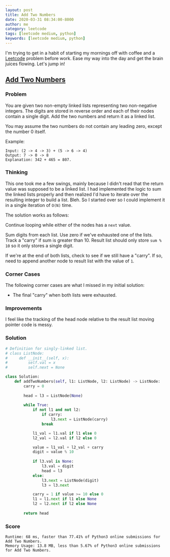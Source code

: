 ```yaml
---
layout: post
title: Add Two Numbers
date: 2020-03-31 08:34:00-8000
author: me
category: leetcode
tags: [leetcode medium, python]
keywords: [leetcode medium, python]
---
```


I'm trying to get in a habit of starting my mornings off with coffee and a [Leetcode](https://leetcode.com/) problem before work. Ease my way into the day and get the brain juices flowing. Let's jump in!

## [Add Two Numbers](https://leetcode.com/problems/add-two-numbers/)

### Problem

You are given two non-empty linked lists representing two non-negative integers. The digits are stored in reverse order and each of their nodes contain a single digit. Add the two numbers and return it as a linked list.

You may assume the two numbers do not contain any leading zero, except the number 0 itself.

Example:

```
Input: (2 -> 4 -> 3) + (5 -> 6 -> 4)
Output: 7 -> 0 -> 8
Explanation: 342 + 465 = 807.
```

### Thinking

This one took me a few swings, mainly because I didn't read that the return value was supposed to be a linked list. I had implemented the logic to sum the linked lists properly and then realized I'd have to iterate over the resulting integer to build a list. Bleh. So I started over so I could implement it in a single iteration of `O(N)` time.

The solution works as follows:

Continue looping while either of the nodes has a `next` value.

Sum digits from each list. Use zero if we've exhausted one of the lists. Track a "carry" if sum is greater than 10. Result list should only store `sum % 10` so it only stores a single digit.

If we're at the end of both lists, check to see if we still have a "carry". If so, need to append another node to result list with the value of `1`.

### Corner Cases

The following corner cases are what I missed in my initial solution:

* The final "carry" when both lists were exhausted.

### Improvements

I feel like the tracking of the head node relative to the result list moving pointer code is messy.

### Solution

```python
# Definition for singly-linked list.
# class ListNode:
#     def __init__(self, x):
#         self.val = x
#         self.next = None

class Solution:
    def addTwoNumbers(self, l1: ListNode, l2: ListNode) -> ListNode:
        carry = 0
        
        head = l3 = ListNode(None)
        
        while True:
            if not l1 and not l2:
                if carry:
                    l3.next = ListNode(carry)
                break

            l1_val = l1.val if l1 else 0
            l2_val = l2.val if l2 else 0

            value = l1_val + l2_val + carry
            digit = value % 10
            
            if l3.val is None:
                l3.val = digit
                head = l3
            else:
                l3.next = ListNode(digit)
                l3 = l3.next

            carry = 1 if value >= 10 else 0
            l1 = l1.next if l1 else None
            l2 = l2.next if l2 else None
        
        return head
```

### Score

```
Runtime: 68 ms, faster than 77.41% of Python3 online submissions for Add Two Numbers.
Memory Usage: 13.8 MB, less than 5.67% of Python3 online submissions for Add Two Numbers.
```
